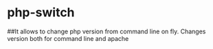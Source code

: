 # php-switch

##It allows to change php version from command line on fly. Changes version both for command line and apache

